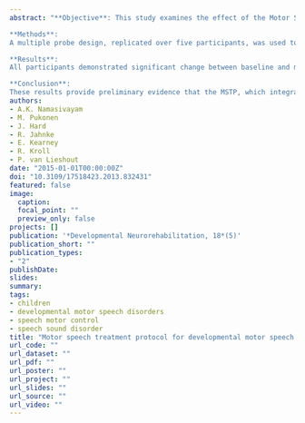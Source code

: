 ```yaml
---
abstract: "**Objective**: This study examines the effect of the Motor Speech Treatment Protocol (MSTP), a multi-sensory hybrid treatment approach on five children (mean: 3;3 years; S.D. 0;1) with severe to profound speech sound disorders with motor speech difficulties.\n

**Methods**:
A multiple probe design, replicated over five participants, was used to evaluate the effects of treatment on improving listeners' auditory and visual judgements of speech accuracy.\n

**Results**:
All participants demonstrated significant change between baseline and maintenance conditions, with the exception of KM, who may have had underlying psychosocial, regulation and/or attention difficulties. The training- (practiced in treatment) and test-words (not practiced in treatment) both demonstrated positive change in all participants, indicating generalization of target features to untrained words.\n

**Conclusion**:
These results provide preliminary evidence that the MSTP, which integrates multi-sensory information and utilizes hierarchical goal selection, may positively impact speech sound production by improving speech motor control in this population."
authors:
- A.K. Namasivayam
- M. Pukonen
- J. Hard
- R. Jahnke
- E. Kearney
- R. Kroll
- P. van Lieshout
date: "2015-01-01T00:00:00Z"
doi: "10.3109/17518423.2013.832431"
featured: false
image:
  caption: 
  focal_point: ""
  preview_only: false
projects: []
publication: '*Developmental Neurorehabilitation, 18*(5)'
publication_short: ""
publication_types:
- "2"
publishDate:
slides: 
summary:
tags:
- children
- developmental motor speech disorders
- speech motor control
- speech sound disorder
title: "Motor speech treatment protocol for developmental motor speech disorders"
url_code: ""
url_dataset: ""
url_pdf: ""
url_poster: ""
url_project: ""
url_slides: ""
url_source: ""
url_video: ""
---
```

